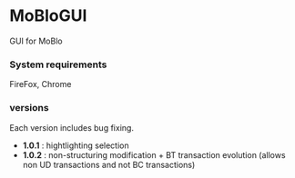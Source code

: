# MoBloGUI
GUI for MoBlo

### System requirements

FireFox, Chrome

### versions
Each version includes bug fixing.

 * **1.0.1** : hightlighting selection
 * **1.0.2** : non-structuring modification + BT transaction evolution (allows non UD transactions and not BC transactions)
